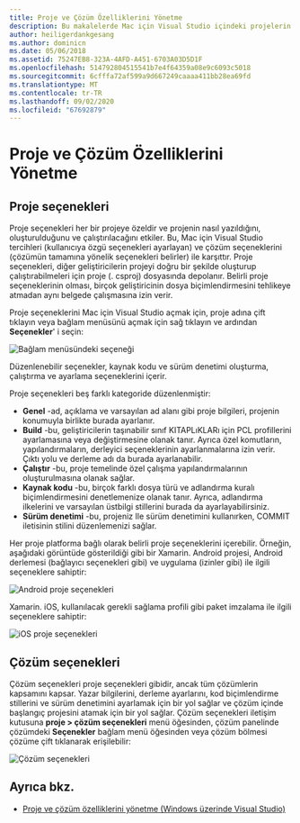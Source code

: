 ```yaml
---
title: Proje ve Çözüm Özelliklerini Yönetme
description: Bu makalelerde Mac için Visual Studio içindeki projelerin ve çözümlerin özelliklerinin nasıl yönetileceği açıklanmaktadır
author: heiligerdankgesang
ms.author: dominicn
ms.date: 05/06/2018
ms.assetid: 75247EB8-323A-4AFD-A451-6703A03D5D1F
ms.openlocfilehash: 514792804515541b7e4f64359a08e9c6093c5018
ms.sourcegitcommit: 6cfffa72af599a9d667249caaaa411bb28ea69fd
ms.translationtype: MT
ms.contentlocale: tr-TR
ms.lasthandoff: 09/02/2020
ms.locfileid: "67692879"
---
```

# <a name="managing-project-and-solution-properties"></a>Proje ve Çözüm Özelliklerini Yönetme

## <a name="project-options"></a>Proje seçenekleri

Proje seçenekleri her bir projeye özeldir ve projenin nasıl yazıldığını, oluşturulduğunu ve çalıştırılacağını etkiler. Bu, Mac için Visual Studio tercihleri (kullanıcıya özgü seçenekleri ayarlayan) ve çözüm seçeneklerini (çözümün tamamına yönelik seçenekleri belirler) ile karşıttır. Proje seçenekleri, diğer geliştiricilerin projeyi doğru bir şekilde oluşturup çalıştırabilmeleri için proje (. csproj) dosyasında depolanır. Belirli proje seçeneklerinin olması, birçok geliştiricinin dosya biçimlendirmesini tehlikeye atmadan aynı belgede çalışmasına izin verir.

Proje seçeneklerini Mac için Visual Studio açmak için, proje adına çift tıklayın veya bağlam menüsünü açmak için sağ tıklayın ve ardından **Seçenekler**' i seçin:

![Bağlam menüsündeki seçeneği](media/projects-and-solutions-image2.png)

Düzenlenebilir seçenekler, kaynak kodu ve sürüm denetimi oluşturma, çalıştırma ve ayarlama seçeneklerini içerir.

Proje seçenekleri beş farklı kategoride düzenlenmiştir:

* **Genel** -ad, açıklama ve varsayılan ad alanı gibi proje bilgileri, projenin konumuyla birlikte burada ayarlanır.
* **Build** -bu, geliştiricilerin taşınabilir sınıf KITAPLıKLARı için PCL profillerini ayarlamasına veya değiştirmesine olanak tanır. Ayrıca özel komutların, yapılandırmaların, derleyici seçeneklerinin ayarlanmalarına izin verir. Çıktı yolu ve derleme adı da burada ayarlanabilir.
* **Çalıştır** -bu, proje temelinde özel çalışma yapılandırmalarının oluşturulmasına olanak sağlar.
* **Kaynak kodu** -bu, birçok farklı dosya türü ve adlandırma kuralı biçimlendirmesini denetlemenize olanak tanır. Ayrıca, adlandırma ilkelerini ve varsayılan üstbilgi stillerini burada da ayarlayabilirsiniz.
* **Sürüm denetimi** -bu, projeniz Ile sürüm denetimini kullanırken, COMMIT iletisinin stilini düzenlemenizi sağlar.

Her proje platforma bağlı olarak belirli proje seçeneklerini içerebilir. Örneğin, aşağıdaki görüntüde gösterildiği gibi bir Xamarin. Android projesi, Android derlemesi (bağlayıcı seçenekleri gibi) ve uygulama (izinler gibi) ile ilgili seçeneklere sahiptir:

![Android proje seçenekleri](media/projects-and-solutions-image5.png)

Xamarin. iOS, kullanılacak gerekli sağlama profili gibi paket imzalama ile ilgili seçeneklere sahiptir:

![iOS proje seçenekleri](media/projects-and-solutions-image6.png)

## <a name="solution-options"></a>Çözüm seçenekleri

Çözüm seçenekleri proje seçenekleri gibidir, ancak tüm çözümlerin kapsamını kapsar. Yazar bilgilerini, derleme ayarlarını, kod biçimlendirme stillerini ve sürüm denetimini ayarlamak için bir yol sağlar ve çözüm içinde başlangıç projesini atamak için bir yol sağlar.  Çözüm seçenekleri iletişim kutusuna **proje > çözüm seçenekleri** menü öğesinden, çözüm panelinde çözümdeki **Seçenekler** bağlam menü öğesinden veya çözüm bölmesi çözüme çift tıklanarak erişilebilir:

![Çözüm seçenekleri](media/projects-and-solutions-image7.png)

## <a name="see-also"></a>Ayrıca bkz.

* [Proje ve çözüm özelliklerini yönetme (Windows üzerinde Visual Studio)](/visualstudio/ide/managing-project-and-solution-properties)